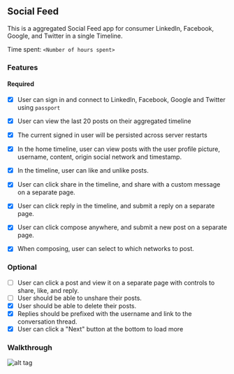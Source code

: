 ## Social Feed

This is a aggregated Social Feed app for consumer LinkedIn, Facebook, Google, and Twitter in a single Timeline.

Time spent: `<Number of hours spent>`

### Features

#### Required

- [x] User can sign in and connect to LinkedIn, Facebook, Google and Twitter using `passport`
- [x] User can view the last 20 posts on their aggregated timeline
- [x] The current signed in user will be persisted across server restarts
- [x] In the home timeline, user can view posts with the user profile picture, username, content, origin social network and timestamp.
- [x] In the timeline, user can like and unlike posts.
- [x] User can click share in the timeline, and share with a custom message on a separate page.
- [x] User can click reply in the timeline, and submit a reply on a separate page.
- [x] User can click compose anywhere, and submit a new post on a separate page.
- [x] When composing, user can select to which networks to post.


### Optional

- [ ] User can click a post and view it on a separate page with controls to share, like, and reply.
- [ ] User should be able to unshare their posts.
- [x] User should be able to delete their posts.
- [x] Replies should be prefixed with the username and link to the conversation thread.
- [x] User can click a "Next" button at the bottom to load more 

### Walkthrough


![alt tag](./social-scenario.gif)




